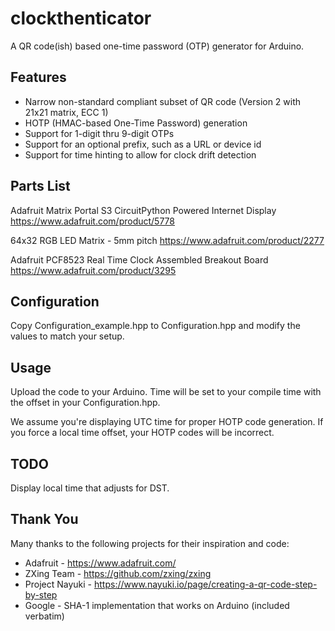 # clockthenticator

A QR code(ish) based one-time password (OTP) generator for Arduino.

## Features

- Narrow non-standard compliant subset of QR code (Version 2 with 21x21 matrix, ECC 1)
- HOTP (HMAC-based One-Time Password) generation
- Support for 1-digit thru 9-digit OTPs
- Support for an optional prefix, such as a URL or device id
- Support for time hinting to allow for clock drift detection

## Parts List

Adafruit Matrix Portal S3 CircuitPython Powered Internet Display
https://www.adafruit.com/product/5778

64x32 RGB LED Matrix - 5mm pitch
https://www.adafruit.com/product/2277

Adafruit PCF8523 Real Time Clock Assembled Breakout Board
https://www.adafruit.com/product/3295

## Configuration

Copy Configuration_example.hpp to Configuration.hpp and modify the values to match your setup.

## Usage

Upload the code to your Arduino. Time will be set to your compile time with the offset in your Configuration.hpp.

We assume you're displaying UTC time for proper HOTP code generation. If you force a local time offset, your HOTP codes will be incorrect.

## TODO

Display local time that adjusts for DST.

## Thank You

Many thanks to the following projects for their inspiration and code:

- Adafruit - https://www.adafruit.com/
- ZXing Team - https://github.com/zxing/zxing
- Project Nayuki - https://www.nayuki.io/page/creating-a-qr-code-step-by-step
- Google - SHA-1 implementation that works on Arduino (included verbatim)
